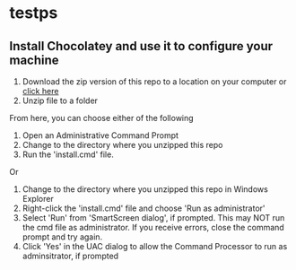 # testps

## Install Chocolatey and use it to configure your machine
1. Download the zip version of this repo to a location on your computer or [click here](https://github.com/ithank/testps/archive/master.zip)
2. Unzip file to a folder

From here, you can choose either of the following
1. Open an Administrative Command Prompt
2. Change to the directory where you unzipped this repo
3. Run the 'install.cmd' file.

Or

1. Change to the directory where you unzipped this repo in Windows Explorer
2. Right-click the 'install.cmd' file and choose 'Run as administrator'
3. Select 'Run' from 'SmartScreen dialog', if prompted.  This may NOT run the cmd file as administrator.  If you receive errors, close the command prompt and try again.
4. Click 'Yes' in the UAC dialog to allow the Command Processor to run as adminsitrator, if prompted

